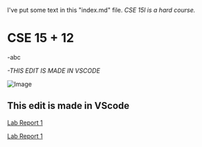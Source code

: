 I've put some text in this "index.md" file.
*CSE 15l is a hard course.*

# CSE 15 + 12
-abc

*-THIS EDIT IS MADE IN VSCODE*

![Image](https://upload.wikimedia.org/wikipedia/commons/thumb/d/d7/Desktop_computer_clipart_-_Yellow_theme.svg/2560px-Desktop_computer_clipart_-_Yellow_theme.svg.png)

## This edit is made in VScode

[Lab Report 1](lab-report-1-week-2.html)

[Lab Report 1](https://xinghan2002.github.io/cse15l-lab-reports/lab-report-1-week2.html)
